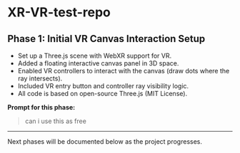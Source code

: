 # XR-VR-test-repo

## Phase 1: Initial VR Canvas Interaction Setup

- Set up a Three.js scene with WebXR support for VR.
- Added a floating interactive canvas panel in 3D space.
- Enabled VR controllers to interact with the canvas (draw dots where the ray intersects).
- Included VR entry button and controller ray visibility logic.
- All code is based on open-source Three.js (MIT License).

**Prompt for this phase:**
> can i use this as free

---

Next phases will be documented below as the project progresses.